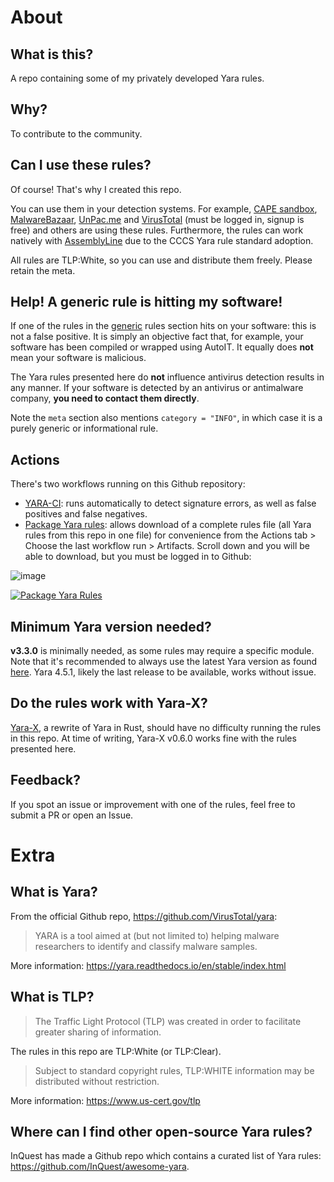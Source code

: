# About
## What is this?
A repo containing some of my privately developed Yara rules.

## Why?
To contribute to the community.

## Can I use these rules?
Of course! That's why I created this repo. 

You can use them in your detection systems. For example, [CAPE sandbox](https://github.com/kevoreilly/CAPEv2), [MalwareBazaar](https://bazaar.abuse.ch/), [UnPac.me](https://www.unpac.me/) and [VirusTotal](https://www.virustotal.com/) (must be logged in, signup is free) and others are using these rules. Furthermore, the rules can work natively with [AssemblyLine](https://www.cyber.gc.ca/en/tools-services/assemblyline) due to the CCCS Yara rule standard adoption.

All rules are TLP:White, so you can use and distribute them freely. Please retain the meta. 

## Help! A generic rule is hitting my software!
If one of the rules in the [generic](https://github.com/bartblaze/Yara-rules/tree/master/rules/generic) rules section hits on your software: this is not a false positive. It is simply an objective fact that, for example, your software has been compiled or wrapped using AutoIT. It equally does **not** mean your software is malicious. 

The Yara rules presented here do **not** influence antivirus detection results in any manner. If your software is detected by an antivirus or antimalware company, **you need to contact them directly**.

Note the `meta` section also mentions `category = "INFO"`, in which case it is a purely generic or informational rule.

## Actions
There's two workflows running on this Github repository:

* [YARA-CI](https://yara-ci.cloud.virustotal.com/): runs automatically to detect signature errors, as well as false positives and false negatives.
* [Package Yara rules](https://github.com/bartblaze/Yara-rules/blob/master/.github/workflows/yara.yml): allows download of a complete rules file (all Yara rules from this repo in one file) for convenience from the Actions tab > Choose the last workflow run > Artifacts. Scroll down and you will be able to download, but you must be logged in to Github:

![image](https://github.com/user-attachments/assets/904aa2af-8b91-4c01-97b4-db24f9659005)


[![Package Yara Rules](https://github.com/bartblaze/Yara-rules/actions/workflows/yara.yml/badge.svg)](https://github.com/bartblaze/Yara-rules/actions/workflows/yara.yml)

## Minimum Yara version needed?
**v3.3.0** is minimally needed, as some rules may require a specific module. Note that it's recommended to always use the latest Yara version as found [here](https://github.com/VirusTotal/yara/releases). Yara 4.5.1, likely the last release to be available, works without issue.

## Do the rules work with Yara-X?
[Yara-X](https://github.com/VirusTotal/yara-x), a rewrite of Yara in Rust, should have no difficulty running the rules in this repo. At time of writing, Yara-X v0.6.0 works fine with the rules presented here.

## Feedback?
If you spot an issue or improvement with one of the rules, feel free to submit a PR or open an Issue.

# Extra

## What is Yara?
From the official Github repo, https://github.com/VirusTotal/yara:
> YARA is a tool aimed at (but not limited to) helping malware researchers to identify and classify malware samples.

More information: https://yara.readthedocs.io/en/stable/index.html

## What is TLP?
> The Traffic Light Protocol (TLP) was created in order to facilitate greater sharing of information.

The rules in this repo are TLP:White (or TLP:Clear).
> Subject to standard copyright rules, TLP:WHITE information may be distributed without restriction.

More information: https://www.us-cert.gov/tlp

## Where can I find other open-source Yara rules?
InQuest has made a Github repo which contains a curated list of Yara rules: https://github.com/InQuest/awesome-yara.
